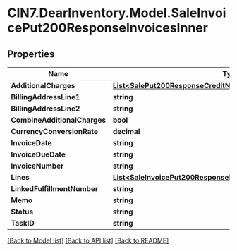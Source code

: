# CIN7.DearInventory.Model.SaleInvoicePut200ResponseInvoicesInner

## Properties

| Name                         | Type                                                                                                                                    | Description | Notes      |
| ---------------------------- | --------------------------------------------------------------------------------------------------------------------------------------- | ----------- | ---------- |
| **AdditionalCharges**        | [**List&lt;SalePut200ResponseCreditNotesInnerAdditionalChargesInner&gt;**](SalePut200ResponseCreditNotesInnerAdditionalChargesInner.md) |             | [optional] |
| **BillingAddressLine1**      | **string**                                                                                                                              |             | [optional] |
| **BillingAddressLine2**      | **string**                                                                                                                              |             | [optional] |
| **CombineAdditionalCharges** | **bool**                                                                                                                                |             | [optional] |
| **CurrencyConversionRate**   | **decimal**                                                                                                                             |             | [optional] |
| **InvoiceDate**              | **string**                                                                                                                              |             | [optional] |
| **InvoiceDueDate**           | **string**                                                                                                                              |             | [optional] |
| **InvoiceNumber**            | **string**                                                                                                                              |             | [optional] |
| **Lines**                    | [**List&lt;SaleInvoicePut200ResponseInvoicesInnerLinesInner&gt;**](SaleInvoicePut200ResponseInvoicesInnerLinesInner.md)                 |             | [optional] |
| **LinkedFulfillmentNumber**  | **string**                                                                                                                              |             | [optional] |
| **Memo**                     | **string**                                                                                                                              |             | [optional] |
| **Status**                   | **string**                                                                                                                              |             | [optional] |
| **TaskID**                   | **string**                                                                                                                              |             | [optional] |

[[Back to Model list]](../README.md#documentation-for-models) [[Back to API list]](../README.md#documentation-for-api-endpoints) [[Back to README]](../README.md)
